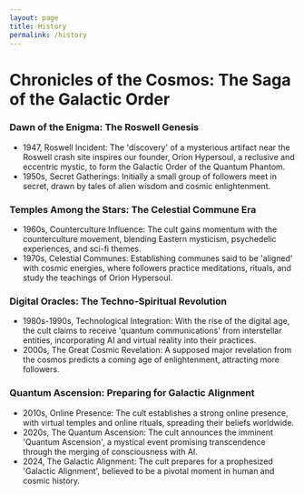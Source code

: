 ```yaml
---
layout: page
title: History
permalink: /history
---
```


# Chronicles of the Cosmos: The Saga of the Galactic Order

### Dawn of the Enigma: The Roswell Genesis
- 1947, Roswell Incident: The 'discovery' of a mysterious artifact near the Roswell crash site inspires our founder, Orion Hypersoul, a reclusive and eccentric mystic, to form the Galactic Order of the Quantum Phantom.
- 1950s, Secret Gatherings: Initially a small group of followers meet in secret, drawn by tales of alien wisdom and cosmic enlightenment.


### Temples Among the Stars: The Celestial Commune Era
- 1960s, Counterculture Influence: The cult gains momentum with the counterculture movement, blending Eastern mysticism, psychedelic experiences, and sci-fi themes.
- 1970s, Celestial Communes: Establishing communes said to be 'aligned' with cosmic energies, where followers practice meditations, rituals, and study the teachings of Orion Hypersoul.


### Digital Oracles: The Techno-Spiritual Revolution
- 1980s-1990s, Technological Integration: With the rise of the digital age, the cult claims to receive 'quantum communications' from interstellar entities, incorporating AI and virtual reality into their practices.
- 2000s, The Great Cosmic Revelation: A supposed major revelation from the cosmos predicts a coming age of enlightenment, attracting more followers.


### Quantum Ascension: Preparing for Galactic Alignment
- 2010s, Online Presence: The cult establishes a strong online presence, with virtual temples and online rituals, spreading their beliefs worldwide.
- 2020s, The Quantum Ascension: The cult announces the imminent 'Quantum Ascension', a mystical event promising transcendence through the merging of consciousness with AI.
- 2024, The Galactic Alignment: The cult prepares for a prophesized 'Galactic Alignment', believed to be a pivotal moment in human and cosmic history.
